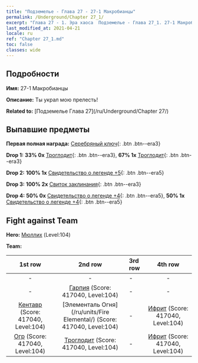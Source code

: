 ```yaml
---
title: "Подземелье - Глава 27 - 27-1 Макробианцы"
permalink: /Underground/Chapter 27_1/
excerpt: "Глава 27 - 1. Эра хаоса  Подземелье - Глава 27_1. 27-1 Макробианцы"
last_modified_at: 2021-04-21
locale: ru
ref: "Chapter 27_1.md"
toc: false
classes: wide
---
```


## Подробности

 **Имя:** 27-1 Макробианцы

 **Описание:** Ты украл мою прелесть!

 **Related to:** [Подземелье Глава 27](/ru/Underground/Chapter 27/)

## Выпавшие предметы

 **Первая полная награда:** [Серебряный ключ](/ru/Items/con_693/){: .btn .btn--era3}

 **Drop 1:** **33% 0x** [Троглодит](/ru/Items/unt_244/){: .btn .btn--era3}, **67% 1x** [Троглодит](/ru/Items/unt_244/){: .btn .btn--era3}

 **Drop 2:** **100% 1x** [Свидетельство о легенде +5](/ru/Items/mat_102/){: .btn .btn--era5}

 **Drop 3:** **100% 2x** [Свиток заклинания](/ru/Items/con_694/){: .btn .btn--era3}

 **Drop 4:** **50% 0x** [Свидетельство о легенде +4](/ru/Items/mat_95/){: .btn .btn--era5}, **50% 1x** [Свидетельство о легенде +4](/ru/Items/mat_95/){: .btn .btn--era5}


## Fight against Team
 **Hero:** [Мюллих](/ru/heroes/Mullich/) (Level:104)

 **Team:**


  | 1st row | 2nd row | 3rd row | 4th row |
  |:----:|:----:|:----|:----:|
  | - | - | - | - |
  | - | [Гарпия](/ru/units/Harpy/) (Score: 417040, Level:104)  | - | - |
  | [Кентавр](/ru/units/Centaur/) (Score: 417040, Level:104)  | [Элементаль Огня](/ru/units/Fire Elemental/) (Score: 417040, Level:104)  | - | [Ифрит](/ru/units/Efreeti/) (Score: 417040, Level:104)  |
  | [Огр](/ru/units/Ogre/) (Score: 417040, Level:104)  | [Троглодит](/ru/units/Troglodyte/) (Score: 417040, Level:104)  | - | [Ифрит](/ru/units/Efreeti/) (Score: 417040, Level:104)  |


